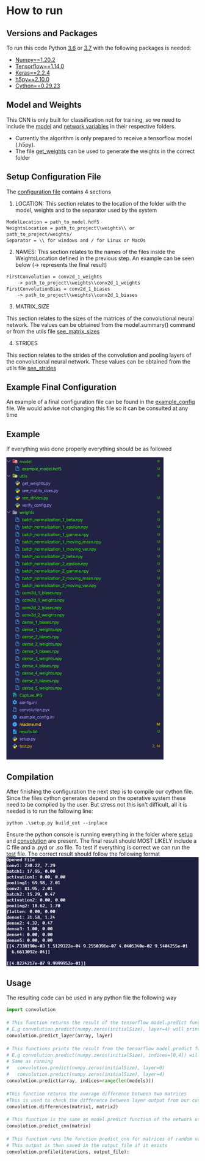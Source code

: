 # How to run

## Versions and Packages

To run this code Python [3.6](https://www.python.org/downloads/release/python-3611/) or [3.7](https://www.python.org/downloads/release/python-378/) with the following packages is needed:

* [Numpy==1.20.2](https://pypi.org/project/numpy/1.20.2/)
* [Tensorflow==1.14.0](https://pypi.org/project/tensorflow/1.14.0/)
* [Keras==2.2.4](https://pypi.org/project/keras/2.2.4/)
* [h5py==2.10.0](https://pypi.org/project/h5py/2.10.0/)
* [Cython==0.29.23](https://pypi.org/project/cython/0.29.23/)

## Model and Weights

This CNN is only built for classification not for training, so we need to include the [model](./model) and [network variables](.weights) in their respective folders.
* Currently the algorithm is only prepared to receive a tensorflow model (.h5py).
* The file [get_weights](./utils/get_weights.py) can be used to generate the weights in the correct folder

## Setup Configuration File

The [configuration file](./config.ini) contains 4 sections
1. LOCATION:
This section relates to the location of the folder with the model, weights and to the separator used by the system

```
ModelLocation = path_to_model.hdf5
WeightsLocation = path_to_project\\weights\\ or path_to_project/weights/
Separator = \\ for windows and / for Linux or MacOs
```

2. NAMES:
This section relates to the names of the files inside the WeightsLocation defined in the previous step. An example can be seen below (-> represents the final result)

```
FirstConvolution = conv2d_1_weights
    -> path_to_project\\weights\\conv2d_1_weights
FirstConvolutionBias = conv2d_1_biases
    -> path_to_project\\weights\\conv2d_1_biases
```

3. MATRIX_SIZE

This section relates to the sizes of the matrices of the convolutional neural network. The values can be obtained from the model.summary() command or from the utils file [see_matrix_sizes](utils\see_matrix_sizes.py)

4. STRIDES

This section relates to the strides of the convolution and pooling layers of the convolutional neural network. These values can be obtained from the utils file [see_strides](utils\see_strides.py)

## Example Final Configuration

An example of a final configuration file can be found in the [example_config](example_config.ini) file.
We would advise not changing this file so it can be consulted at any time 

## Example

If everything was done properly everything should be as followed

![Sucessfull Confiuration](Capture.PNG)

## Compilation

After finishing the configuration the next step is to compile our cython file. Since the files cython generates depend on the operative system these need to be compiled by the user. But stress not this isn't difficult, all it is needed is to run the following line:

``` console
python .\setup.py build_ext --inplace
```

Ensure the python console is running everything in the folder where [setup](./setup.py) and [convolution](./convolution.pyx) are present.
The final result should MOST LIKELY include a C file and a .pyd or .so file. To test if everything is correct we can run the [test](./test.py) file.
The correct result should follow the following format
![Correct Result](./test_run.PNG)

## Usage

The resulting code can be used in any python file the following way

```python
import convolution

# This function returns the result of the tensorflow model.predict function for the chosen layer
# E.g convolution.predict(numpy.zeros(initialSize), layer=4) will print the prediction from the second convolution
convolution.predict_layer(array, layer)

# This functions prints the result from the tensorflow model.predict function for the chosen layers
# E.g convolution.predict(numpy.zeros(initialSize), indices=[0,4]) will print the predictions from the two convolution layers
# Same as running 
#   convolution.predict(numpy.zeros(initialSize), layer=0) 
#   convolution.predict(numpy.zeros(initialSize), layer=4)
convolution.predict(array, indices=range(len(models)))

#This function returns the average difference between two matrices
#This is used to check the difference between layer output from our custom cnn and the tensorflow cnn
convolution.differences(matrix1, matrix2)

# This function is the same as model.predict function of the network using our custom Convolutional Neural Network
convolution.predict_cnn(matrix)

# This function runs the function predict_cnn for matrices of random values for the specified number of iterations and prints the average time it takes to run each layer.
# This output is then saved in the output_file if it exists
convolution.profile(iterations, output_file):
```